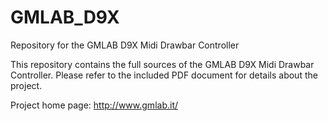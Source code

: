 # GMLAB_D9X
Repository for the GMLAB D9X Midi Drawbar Controller

This repository contains the full sources of the GMLAB D9X Midi Drawbar Controller.
Please refer to the included PDF document for details about the project.

Project home page:
http://www.gmlab.it/

